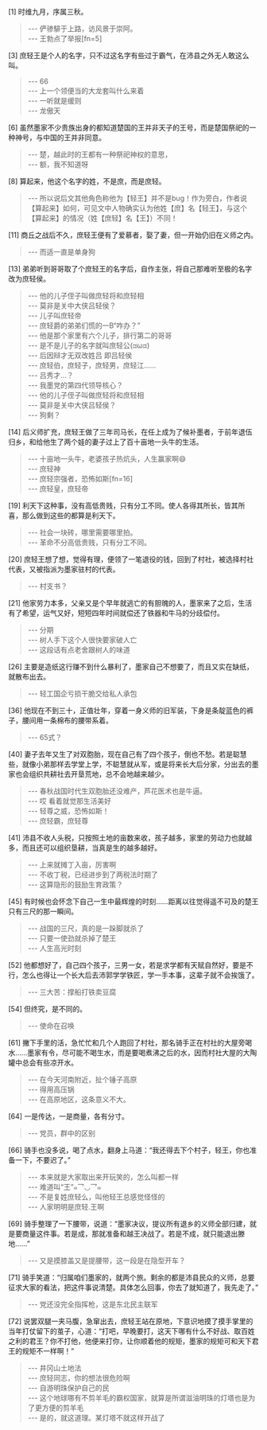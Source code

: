 
[1] 时维九月，序属三秋。
>--- 俨骖騑于上路，访风景于崇阿。<br>
>--- 王勃点了举报[fn=5]<br>

[3] 庶轻王是个人的名字，只不过这名字有些过于霸气，在沛县之外无人敢这么叫。
>--- 66<br>
>--- 上一个领便当的大龙套叫什么来着<br>
>--- 一听就是缓则<br>
>--- 龙傲天<br>

[6] 虽然墨家不少贵族出身的都知道楚国的王并非天子的王号，而是楚国祭祀的一种神号，与中国的王并非同意。
>--- 楚，越此时的王都有一种祭祀神权的意思，<br>
>--- 额，我不知道呀<br>

[8] 算起来，他这个名字的姓，不是庶，而是庶轻。
>--- 所以说后文其他角色称他为【轻王】并不是bug！作为旁白，作者说【算起来】如何，可见文中人物确实认为他姓【庶】名【轻王】，与这个【算起来】的情况（姓【庶轻】名【王】）不同！<br>

[11] 商丘之战后不久，庶轻王便有了爱慕者，娶了妻，但一开始仍旧在义师之内。
>--- 而适一直是单身狗<br>

[13] 弟弟听到哥哥取了个庶轻王的名字后，自作主张，将自己那难听至极的名字改为庶轻侯。
>--- 他的儿子侄子叫做庶轻将和庶轻相<br>
>--- 莫非是关中大侠吕轻侯？<br>
>--- 儿子叫庶轻帝<br>
>--- 庶轻爵的弟弟们慌的一B“咋办？”<br>
>--- 他是那个家里有六个儿子，排行第二的哥哥<br>
>--- 是不是儿子的名字就叫庶轻公(ಡωಡ)<br>
>--- 后因辩才无双改姓吕 即吕轻侯<br>
>--- 庶轻伯，庶轻子，庶轻男，庶轻江……<br>
>--- 吕秀才…？<br>
>--- 我墨党的第四代领导核心？<br>
>--- 他的儿子侄子叫做庶轻将和庶轻相<br>
>--- 莫非是关中大侠吕轻侯？<br>
>--- 狗剩？<br>

[14] 后义师扩充，庶轻王做了三年司马长，在任上成为了候补墨者，于前年退伍归乡，和给他生了两个娃的妻子过上了百十亩地一头牛的生活。
>--- 十亩地一头牛，老婆孩子热炕头，人生赢家啊😄<br>
>--- 庶轻神<br>
>--- 庶轻宗强者，恐怖如斯[fn=16]<br>
>--- 庶轻皇，庶轻帝<br>

[19] 利天下这种事，没有高低贵贱，只有分工不同。使人各得其所长，皆其所喜，那么做到这些的都算是利天下。
>--- 社会一块砖，哪里需要哪里拍。<br>
>--- 革命不分高低贵贱，只有分工不同。<br>

[20] 庶轻王想了想，觉得有理，便领了一笔退役的钱，回到了村社，被选择村社代表，又被指派为墨家驻村的代表。
>--- 村支书？<br>

[21] 他家劳力本多，父亲又是个早年就逃亡的有胆魄的人，墨家来了之后，生活有了希望，运气又好，短短四年时间就偿还了铁器和牛马的分歧偿付。
>--- 分期<br>
>--- 树人手下这个人很快要家破人亡<br>
>--- 这段话有点老舍跟树人的味道<br>

[26] 主要是造纸这行赚不到什么暴利了，墨家自己不想要了，而且又实在缺纸，就散布出去。
>--- 轻工国企亏损干脆交给私人承包<br>

[36] 他现在不到三十，正值壮年，穿着一身义师的旧军装，下身是条靛蓝色的裤子，腰间用一条棉布的腰带系着。
>--- 65式？<br>

[40] 妻子去年又生了对双胞胎，现在自己有了四个孩子，倒也不愁。若是聪慧些，就像小弟那样去学堂上学，不聪慧就从军，或是将来长大后分家，分出去的墨家也会组织共耕社去开垦荒地，总不会地越来越少。
>--- 春秋战国时代生双胞胎还没难产，芦花医术也是牛逼。<br>
>--- 哎 看着就觉那生活美好<br>
>--- 轻尊之威，恐怖如斯！<br>
>--- 庶轻霸，庶轻尊<br>

[41] 沛县不收人头税，只按照土地的亩数来收，孩子越多，家里的劳动力也就越多，而且还可以组织垦耕，当真是生的越多越好。
>--- 上来就摊丁入亩，厉害啊<br>
>--- 不收丁税，已经进步到了两税法时期了<br>
>--- 这算隐形的鼓励生育政策？<br>

[45] 有时候也会怀念下自己一生中最辉煌的时刻……距离以往觉得遥不可及的楚王只有三尺的那一瞬间。
>--- 战国的三尺，真的是一跺脚就杀了<br>
>--- 只要一使劲就杀掉了楚王<br>
>--- 人生高光时刻<br>

[52] 他都想好了，自己四个孩子，三男一女，若是求学都有天赋自然好，要是不行，怎么也得让一个长大后去沛郭学学铁匠，学一手本事，这辈子就不会挨饿了。
>--- 三大苦：撑船打铁卖豆腐<br>

[54] 但终究，是不同的。
>--- 使命在召唤<br>

[61] 撇下手里的活，急忙忙和几个人跑回了村社，那名骑手正在村社的大屋旁喝水……墨家有令，尽可能不喝生水，而是要喝煮沸之后的水，因而村社大屋的大陶罐中总会有些凉开水。
>--- 在今天河南附近，扯个锤子高原<br>
>--- 得用高压锅<br>
>--- 在高原地区，这条意义不大。<br>

[64] 一是传达，一是商量，各有分寸。
>--- 党员，群中的区别<br>

[66] 骑手也没多说，喝了点水，翻身上马道：“我还得去下个村子，轻王，你也准备一下，不要迟了。”
>--- 本来就是大家取出来开玩笑的，怎么叫都一样<br>
>--- 难道叫“王”๑乛◡乛๑<br>
>--- 不是复姓庶轻么，叫他轻王总感觉怪怪的<br>
>--- 人家明明是庶轻.王啊<br>

[69] 骑手整理了一下腰带，说道：“墨家决议，提议所有退乡的义师全部归建，就是要商量这件事。若是成，那就准备和越王决战了。若是不成，就只能退出滕地……”
>--- 又是摸膝盖又是提腰带，这一段是在隐型开车？<br>

[71] 骑手笑道：“归属咱们墨家的，就两个旅。剩余的都是沛县民众的义师，总要征求大家的看法，把这件事说清楚。具体怎么回事，你去了就知道了，我先走了。”
>--- 党还没完全指挥枪，这是东北民主联军<br>

[72] 说罢双腿一夹马腹，急窜出去，庶轻王站在原地，下意识地摸了摸手掌里的当年打仗留下的茧子，心道：“打吧，早晚要打，这天下哪有什么不好战、取百姓之利的君王？你不打他，他便来打你，让你顺着他的规矩，墨家的规矩可和天下君王的规矩不一样啊！”
>--- 井冈山土地法<br>
>--- 庶轻同志，你的想法很危险啊<br>
>--- 自游明珠保护自己的民<br>
>--- 这个地球哪有不剪羊毛的霸权国家，就算是所谓滋油明珠的灯塔也是为了更方便的剪羊毛<br>
>--- 是的，就这道理。某灯塔不就这样开战了<br>
